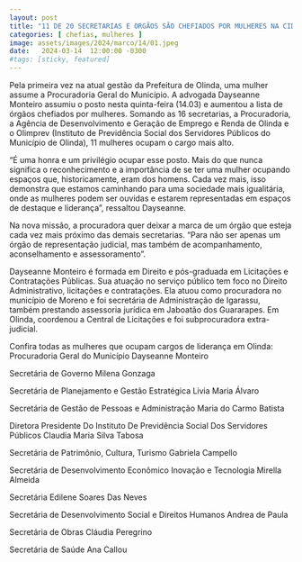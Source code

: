 ```yaml
---
layout: post
title: "11 DE 20 SECRETARIAS E ORGÃOS SÃO CHEFIADOS POR MULHERES NA CIDADE DE OLINDA"
categories: [ chefias, mulheres ]
image: assets/images/2024/marco/14/01.jpeg
date:   2024-03-14  12:00:00 -0300
#tags: [sticky, featured]
---
```

Pela primeira vez na atual gestão da Prefeitura de Olinda, uma mulher assume a Procuradoria Geral do Município. A advogada Dayseanne Monteiro assumiu o posto nesta quinta-feira (14.03) e aumentou a lista de órgãos chefiados por mulheres. Somando as 16 secretarias, a Procuradoria, a Agência de Desenvolvimento e Geração de Emprego e Renda de Olinda e o Olimprev (Instituto de Previdência Social dos Servidores Públicos do Município de Olinda), 11 mulheres ocupam o cargo mais alto.

“É uma honra e um privilégio ocupar esse posto. Mais do que nunca significa o reconhecimento e a importância de se ter uma mulher ocupando espaços que, historicamente, eram dos homens. Cada vez mais, isso demonstra que estamos caminhando para uma sociedade mais igualitária, onde as mulheres podem ser ouvidas e estarem representadas em espaços de destaque e liderança”, ressaltou Dayseanne.

Na nova missão, a procuradora quer deixar a marca de um órgão que esteja cada vez mais próximo das demais secretarias. “Para não ser apenas um órgão de representação judicial, mas também de acompanhamento, aconselhamento e assessoramento”.

Dayseanne Monteiro é formada em Direito e pós-graduada em Licitações e Contratações Públicas. Sua atuação no serviço público tem foco no Direito Administrativo, licitações e contratações. Ela atuou como procuradora no município de Moreno e foi secretária de Administração de Igarassu, também prestando assessoria jurídica em Jaboatão dos Guararapes. Em Olinda, coordenou a Central de Licitações e foi subprocuradora extra-judicial.

Confira todas as mulheres que ocupam cargos de liderança em Olinda:
Procuradoria Geral do Município
Dayseanne Monteiro

Secretária de Governo
Milena Gonzaga

Secretária de Planejamento e Gestão Estratégica
Livia Maria Álvaro

Secretária de Gestão de Pessoas e Administração
Maria do Carmo Batista

Diretora Presidente Do Instituto De Previdência Social Dos Servidores Públicos
Claudia Maria Silva Tabosa

Secretária de Patrimônio, Cultura, Turismo
Gabriela Campello

Secretária de Desenvolvimento Econômico Inovação e Tecnologia
Mirella Almeida

Secretária
Edilene Soares Das Neves

Secretária de Desenvolvimento Social e Direitos Humanos
Andrea de Paula

Secretária de Obras
Cláudia Peregrino

Secretária de Saúde
Ana Callou